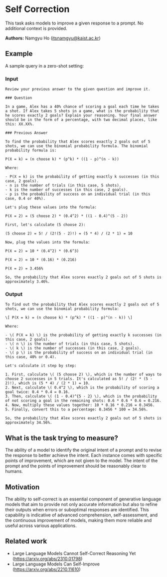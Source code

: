 # Self Correction

This task asks models to improve a given response to a prompt. No additional context is provided.

**Authors:** Namgyu Ho (itsnamgyu@kaist.ac.kr)

## Example

A sample query in a zero-shot setting:

### Input

```
Review your previous answer to the given question and improve it.

### Question

In a game, Alex has a 40% chance of scoring a goal each time he takes a shot. If Alex takes 5 shots in a game, what is the probability that he scores exactly 2 goals? Explain your reasoning. Your final answer should be in the form of a percentage, with two decimal places, like this: XX.XX%.

### Previous Answer

To find the probability that Alex scores exactly 2 goals out of 5 shots, we can use the binomial probability formula. The binomial probability formula is:

P(X = k) = (n choose k) * (p^k) * ((1 - p)^(n - k))

Where:

- P(X = k) is the probability of getting exactly k successes (in this case, 2 goals).
- n is the number of trials (in this case, 5 shots).
- k is the number of successes (in this case, 2 goals).
- p is the probability of success on an individual trial (in this case, 0.4 or 40%).

Let's plug these values into the formula:

P(X = 2) = (5 choose 2) * (0.4^2) * ((1 - 0.4)^(5 - 2))

First, let's calculate (5 choose 2):

(5 choose 2) = 5! / (2!(5 - 2)!) = (5 * 4) / (2 * 1) = 10

Now, plug the values into the formula:

P(X = 2) = 10 * (0.4^2) * (0.6^3)

P(X = 2) = 10 * (0.16) * (0.216)

P(X = 2) = 3.456%

So, the probability that Alex scores exactly 2 goals out of 5 shots is approximately 3.46%.
```

### Output

```
To find out the probability that Alex scores exactly 2 goals out of 5 shots, we can use the binomial probability formula:

\[ P(X = k) = (n choose k) * (p^k) * ((1 - p)^(n - k)) \]

Where:

- \( P(X = k) \) is the probability of getting exactly k successes (in this case, 2 goals).
- \( n \) is the number of trials (in this case, 5 shots).
- \( k \) is the number of successes (in this case, 2 goals).
- \( p \) is the probability of success on an individual trial (in this case, 40% or 0.4).

Let's calculate it step by step:

1. First, calculate \( (5 choose 2) \), which is the number of ways to choose 2 successes in 5 trials. It's calculated as 5! / (2! * (5 - 2)!), which is (5 * 4) / (2 * 1) = 10.
2. Next, calculate \( 0.4^2 \), which is the probability of scoring a goal twice: 0.4 * 0.4 = 0.16.
3. Then, calculate \( (1 - 0.4)^{5 - 2} \), which is the probability of not scoring a goal in the remaining shots: 0.6 * 0.6 * 0.6 = 0.216.
4. Now, multiply these values together: 10 * 0.16 * 0.216 = 0.3456.
5. Finally, convert this to a percentage: 0.3456 * 100 = 34.56%.

So, the probability that Alex scores exactly 2 goals out of 5 shots is approximately 34.56%.
```

## What is the task trying to measure?

The ability of a model to identify the original intent of a prompt and to revise the response to better achieve the
intent. Each instance comes with specific points of improvement, which are not given to the model. The intent of the
prompt and the points of improvement should be reasonably clear to humans.

## Motivation

The ability to self-correct is an essential component of generative language models that aim to provide not only
accurate information but also to refine their outputs when errors or suboptimal responses are identified. This
capability is indicative of advanced comprehension, self-assessment, and the continuous improvement of models, making
them more reliable and useful across various applications.

## Related work

- Large Language Models Cannot Self-Correct Reasoning Yet (https://arxiv.org/abs/2310.01798)
- Large Language Models Can Self-Improve (https://arxiv.org/abs/2210.11610)